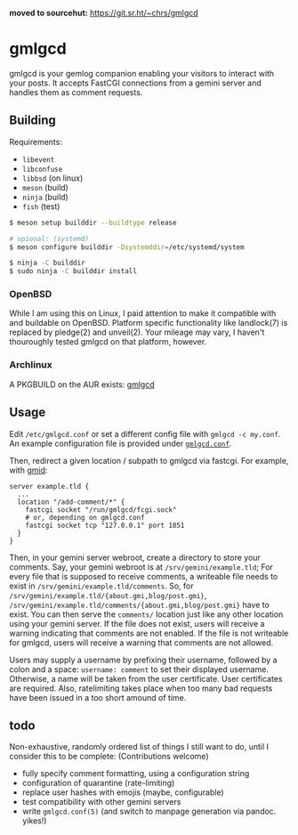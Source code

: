 **moved to sourcehut:** https://git.sr.ht/~chrs/gmlgcd

# gmlgcd

gmlgcd is your gemlog companion enabling your visitors to interact with your posts.
It accepts FastCGI connections from a gemini server and handles them as comment requests.

## Building

Requirements:
- `libevent`
- `libconfuse`
- `libbsd` (on linux)
- `meson` (build)
- `ninja` (build)
- `fish` (test)

```bash
$ meson setup builddir --buildtype release

# opional: (systemd)
$ meson configure builddir -Dsystemddir=/etc/systemd/system

$ ninja -C builddir
$ sudo ninja -C builddir install
```

### OpenBSD

While I am using this on Linux, I paid attention to make it compatible with and buildable on OpenBSD.
Platform specific functionality like landlock(7) is replaced by pledge(2) and unveil(2).
Your mileage may vary, I haven't thouroughly tested gmlgcd on that platform, however.

### Archlinux

A PKGBUILD on the AUR exists: [gmlgcd](https://aur.archlinux.org/packages/gmlgcd)

## Usage

Edit `/etc/gmlgcd.conf` or set a different config file with `gmlgcd -c my.conf`.
An example configuration file is provided under [`gmlgcd.conf`](/gmlgcd.conf).

Then, redirect a given location / subpath to gmlgcd via fastcgi.
For example, with [gmid](https://github.com/omar-polo/gmid):

```nginx
server example.tld {
  ...
  location "/add-comment/*" {
    fastcgi socket "/run/gmlgcd/fcgi.sock"
    # or, depending on gmlgcd.conf
    fastcgi socket tcp "127.0.0.1" port 1851
  }
}
```

Then, in your gemini server webroot, create a directory to store your comments.
Say, your gemini webroot is at `/srv/gemini/example.tld`;
For every file that is supposed to receive comments, a writeable file needs to exist in `/srv/gemini/example.tld/comments`.
So, for `/srv/gemini/example.tld/{about.gmi,blog/post.gmi}`, `/srv/gemini/example.tld/comments/{about.gmi,blog/post.gmi}` have to exist.
You can then serve the `comments/` location just like any other location using your gemini server.
If the file does not exist, users will receive a warning indicating that comments are not enabled.
If the file is not writeable for gmlgcd, users will receive a warning that comments are not allowed.

Users may supply a username by prefixing their username, followed by a colon and a space: `username: comment` to set their displayed username.
Otherwise, a name will be taken from the user certificate. User certificates are required.
Also, ratelimiting takes place when too many bad requests have been issued in a too short amound of time.

## todo

Non-exhaustive, randomly ordered list of things I still want to do, until I consider this to be complete: (Contributions welcome)

- fully specify comment formatting, using a configuration string
- configuration of quarantine (rate-limiting)
- replace user hashes with emojis (maybe, configurable)
- test compatibility with other gemini servers
- write `gmlgcd.conf(5)` (and switch to manpage generation via pandoc. yikes!)
